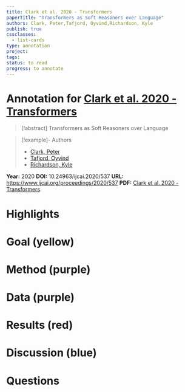 ```yaml
---
title: Clark et al. 2020 - Transformers
paperTitle: "Transformers as Soft Reasoners over Language"
authors: Clark, Peter,Tafjord, Oyvind,Richardson, Kyle
publish: true
cssclasses:
  - list-cards
type: annotation
project:
tags:
status: to read
progress: to annotate
---
```

# Annotation for [Clark et al. 2020 - Transformers](Papers/References/Clark%20et%20al.%202020%20-%20Transformers)

> [!abstract] Transformers as Soft Reasoners over Language

> [!example]- Authors
> - [Clark, Peter](Clark%2C%20Peter)
> - [Tafjord, Oyvind](Tafjord%2C%20Oyvind)
> - [Richardson, Kyle](Richardson%2C%20Kyle)

**Year:** 2020
**DOI:** 10.24963/ijcai.2020/537
**URL:** https://www.ijcai.org/proceedings/2020/537
**PDF:** [Clark et al. 2020 - Transformers](Papers/PDFs/Clark%20et%20al.%202020%20-%20Transformers%20as%20Soft%20Reasoners%20over%20Language.pdf)

# Highlights


# Goal (yellow)


# Method (purple)


# Data (purple)


# Results (red)


# Discussion (blue)


# Questions

